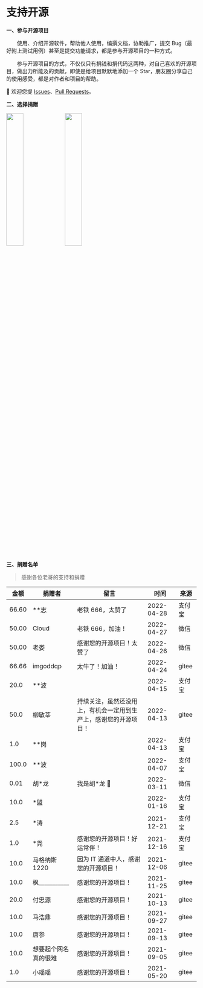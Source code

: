 # 支持开源

<p style="font-weight: bold;">一、参与开源项目</p>

&emsp;&emsp;使用、介绍开源软件，帮助他人使用，编撰文档，协助推广，提交 Bug（最好附上测试用例）甚至是提交功能请求，都是参与开源项目的一种方式。

&emsp;&emsp;参与开源项目的方式，不仅仅只有捐钱和捐代码这两种，对自己喜欢的开源项目，做出力所能及的贡献，即使是给项目默默地添加一个 Star，朋友圈分享自己的使用感受，都是对作者和项目的帮助。

💖 欢迎您提 [Issues](https://gitee.com/lyt-top/vue-next-admin/issues)、[Pull Requests](https://gitee.com/lyt-top/vue-next-admin/pulls)。

<p style="font-weight: bold;">二、选择捐赠</p>

<img src="https://img-blog.csdnimg.cn/79fdc41e65b54b58b6e710ac98716a8b.png?x-oss-process=image/watermark,type_d3F5LXplbmhlaQ,shadow_50,text_Q1NETiBAbHl0LXRvcA==,size_15,color_FFFFFF,t_70,g_se,x_16" width="30%" style="border: 1px solid var(--c-brand);">
<img src="https://img-blog.csdnimg.cn/db85818984ff475a85fff120a2e26dc1.png?x-oss-process=image/watermark,type_d3F5LXplbmhlaQ,shadow_50,text_Q1NETiBAbHl0LXRvcA==,size_15,color_FFFFFF,t_70,g_se,x_16" width="30%" style="border: 1px solid var(--c-brand);">

<p style="font-weight: bold;">三、捐赠名单</p>

> 感谢各位老哥的支持和捐赠

| 金额  | 捐赠者                   | 留言                                                             | 时间       | 来源   |
| ----- | ------------------------ | ---------------------------------------------------------------- | ---------- | ------ |
| 66.60 | \*\*志                   | 老铁 666，太赞了                                                 | 2022-04-28 | 支付宝 |
| 50.00 | Cloud                    | 老铁 666，加油！                                                 | 2022-04-27 | 微信   |
| 50.00 | 老娄                     | 感谢您的开源项目！太赞了                                         | 2022-04-26 | 微信   |
| 66.66 | imgoddqp                 | 太牛了！加油！                                                   | 2022-04-24 | gitee  |
| 20.0  | \*\*波                   |                                                                  | 2022-04-15 | 支付宝 |
| 50.0  | 柳敏莘                   | 持续关注，虽然还没用上，有机会一定用到生产上，感谢您的开源项目！ | 2022-04-13 | gitee  |
| 1.0   | \*\*岗                   |                                                                  | 2022-04-13 | 支付宝 |
| 100.0 | \*\*波                   |                                                                  | 2022-04-07 | 支付宝 |
| 0.01  | 胡\*龙                   | 我是胡\*龙 🐉                                                    | 2022-03-11 | 微信   |
| 10.0  | \*盟                     |                                                                  | 2022-01-16 | 支付宝 |
| 2.5   | \*涛                     |                                                                  | 2021-12-21 | 支付宝 |
| 1.0   | \*尧                     | 感谢您的开源项目！好运常伴！                                     | 2021-12-16 | 支付宝 |
| 10.0  | 马格纳斯 1220            | 因为 IT 通道中人，感谢您的开源项目！                             | 2021-12-06 | gitee  |
| 10.0  | 枫\_\_\_\_\_\_\_\_\_\_\_ | 感谢您的开源项目！                                               | 2021-11-25 | gitee  |
| 20.0  | 付忠源                   | 感谢您的开源项目！                                               | 2021-10-13 | gitee  |
| 10.0  | 马浩鼎                   | 感谢您的开源项目！                                               | 2021-09-27 | gitee  |
| 10.0  | 唐参                     | 感谢您的开源项目！                                               | 2021-09-13 | gitee  |
| 10.0  | 想要起个网名真的很难     | 感谢您的开源项目！                                               | 2021-09-05 | gitee  |
| 1.0   | 小瑶瑶                   | 感谢您的开源项目！                                               | 2021-05-20 | gitee  |
